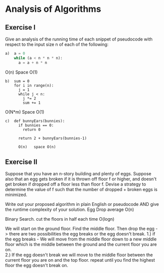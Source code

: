 # Analysis of Algorithms

## Exercise I

Give an analysis of the running time of each snippet of
pseudocode with respect to the input size n of each of the following:

```python
a)  a = 0
    while (a < n * n * n):
      a = a + n * n
```

O(n)         Space O(1)


```
b)  sum = 0
    for i in range(n):
      j = 1
      while j < n:
        j *= 2
        sum += 1
```
O(N*m)         Space O(1)

```
c)  def bunnyEars(bunnies):
      if bunnies == 0:
        return 0

      return 2 + bunnyEars(bunnies-1)

      O(n)   space O(n)
```

## Exercise II

Suppose that you have an n-story building and plenty of eggs. Suppose also that an egg gets broken if it is thrown off floor f or higher, and doesn't get broken if dropped off a floor less than floor f. Devise a strategy to determine the value of f such that the number of dropped + broken eggs is minimized.

Write out your proposed algorithm in plain English or pseudocode AND give the runtime complexity of your solution.
Egg Drop average  O(n)


Binary Search.    cut the floors in half each time   O(logn)   

We will start on the ground floor.   Find the middle floor.
Then drop the egg  - >  there are two possibilities the egg breaks or the egg doesn't break.
1.) if the egg breaks -   We will move from the middle floor down to a new middle floor which is the middle between the ground and the current floor you are on.  
2.) If the egg doesn't break we will move to the middle floor between the current floor you are on and the top floor.
repeat until you find the highest floor the egg doesn't break on.

